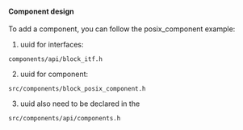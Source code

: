 #### Component design

To add a component, you can follow the posix_component example:

1. uuid for interfaces:
  ````
  components/api/block_itf.h
  ````

2. uuid for component:
  ```
  src/components/block_posix_component.h
  ```

3. uuid also need to be declared in the 
  ```
  src/components/api/components.h
  ```
